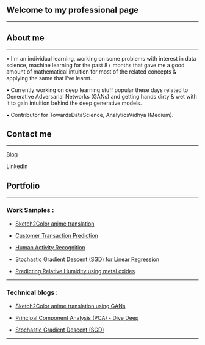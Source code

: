 ## Welcome to my professional page
---
## About me
---
• I'm an individual learning, working on some problems with interest in data science, machine learning for the past 8+ months that gave me a good amount of mathematical intuition for most of the related concepts & applying the same that I've learnt.

• Currently working on deep learning stuff popular these days related to Generative Adversarial Networks (GANs) and getting hands dirty & wet with it to gain intuition behind the deep generative models.

• Contributor for TowardsDataScience, AnalyticsVidhya (Medium).

## Contact me
---
[Blog](https://medium.com/@sanjay235)

[LinkedIn](https://www.linkedin.com/in/sanjayulsha/)

## Portfolio
---
### Work Samples :
- [Sketch2Color anime translation](https://github.com/sanjay235/Sketch2Color-anime-translation)

- [Customer Transaction Prediction](https://github.com/sanjay235/Customer-Transaction-Prediction)
<!-- <img src="images/dummy_thumbnail.jpg?raw=true"/> -->

- [Human Activity Recognition](https://github.com/sanjay235/Human-Activity-Recognition)
<!-- <img src="images/dummy_thumbnail.jpg?raw=true"/> -->

- [Stochastic Gradient Descent (SGD) for Linear Regression](https://github.com/sanjay235/StochasticGradientDescent)
<!-- <img src="images/dummy_thumbnail.jpg?raw=true"/>-->

- [Predicting Relative Humidity using metal oxides](https://github.com/sanjay235/AirQuality-RelativeHumidity)

---
### Technical blogs :
- [Sketch2Color anime translation using GANs](https://medium.com/p/sketch-to-color-anime-translation-using-generative-adversarial-networks-gans-8f4f69594aeb?source=email-df6131035697--writer.postDistributed&sk=15df1b03e8ffc60eaa82bb34114c242a)

- [Principal Component Analysis (PCA) - Dive Deep](https://medium.com/analytics-vidhya/principal-component-analysis-pca-dive-deep-411db0f9ee10)

- [Stochastic Gradient Descent (SGD)](https://sanjay235.github.io/StochasticGradientDescent)

---
<!-- Remove above link if you don't want to attibute -->
